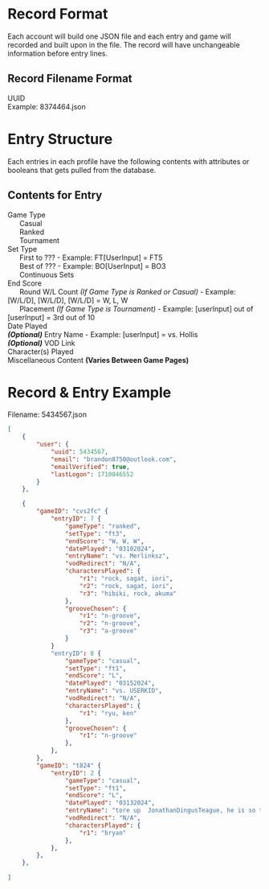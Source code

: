 # Record Format
Each account will build one JSON file and each entry and game will recorded and built upon in the file. The record will have unchangeable information before entry lines. <br>

## Record Filename Format
UUID<br>
Example: 8374464.json

# Entry Structure
Each entries in each profile have the following contents with attributes or booleans that gets pulled from the database.<br>

## Contents for Entry
Game Type<br>
&nbsp;&nbsp;&nbsp;&nbsp;&nbsp;&nbsp;Casual<br>
&nbsp;&nbsp;&nbsp;&nbsp;&nbsp;&nbsp;Ranked<br>
&nbsp;&nbsp;&nbsp;&nbsp;&nbsp;&nbsp;Tournament<br>
Set Type<br>
&nbsp;&nbsp;&nbsp;&nbsp;&nbsp;&nbsp;First to ??? - Example: FT[UserInput] = FT5<br>
&nbsp;&nbsp;&nbsp;&nbsp;&nbsp;&nbsp;Best of ??? - Example: BO[UserInput] = BO3<br>
&nbsp;&nbsp;&nbsp;&nbsp;&nbsp;&nbsp;Continuous Sets<br>
End Score<br>
&nbsp;&nbsp;&nbsp;&nbsp;&nbsp;&nbsp;Round W/L Count *(If Game Type is Ranked or Casual)* - Example: [W/L/D], [W/L/D], [W/L/D] = W, L, W<br>
&nbsp;&nbsp;&nbsp;&nbsp;&nbsp;&nbsp;Placement *(If Game Type is Tournament)* - Example: [userInput] out of [userInput] = 3rd out of 10<br>
Date Played</br>
***(Optional)*** Entry Name - Example: [userInput] = vs. Hollis <br> 
***(Optional)*** VOD Link<br>
Character(s) Played<br>
Miscellaneous Content **(Varies Between Game Pages)**<br>

# Record & Entry Example
Filename: 5434567.json
```json
[
    {
        "user": {
            "uuid": 5434567,
            "email": "brandon8750@outlook.com",
            "emailVerified": true,
            "lastLogon": 1710046552
        }
    },

    {
        "gameID": "cvs2fc" {
            "entryID": 7 {
                "gameType": "ranked",
                "setType": "ft3",
                "endScore": "W, W, W",
                "datePlayed": "03102024",
                "entryName": "vs. Merlinksz",
                "vodRedirect": "N/A",
                "charactersPlayed": {
                    "r1": "rock, sagat, iori",
                    "r2": "rock, sagat, iori",
                    "r3": "hibiki, rock, akuma"
                },
                "grooveChosen": {
                    "r1": "n-groove",
                    "r2": "n-groove",
                    "r3": "a-groove"
                }       
            }
            "entryID": 8 {
                "gameType": "casual",
                "setType": "ft1",
                "endScore": "L",
                "datePlayed": "03152024",
                "entryName": "vs. USERKID",
                "vodRedirect": "N/A",
                "charactersPlayed": {
                    "r1": "ryu, ken"
                },
                "grooveChosen": {
                    "r1": "n-groove"
                },
            },
        },
        "gameID": "t824" {
            "entryID": 2 {
                "gameType": "casual",
                "setType": "ft1",
                "endScore": "L",
                "datePlayed": "03132024",
                "entryName": "tore up  JonathanDingusTeague, he is so trash",
                "vodRedirect": "N/A",
                "charactersPlayed": {
                    "r1": "bryan"
                },
            },
        },
    },
    
]
```



